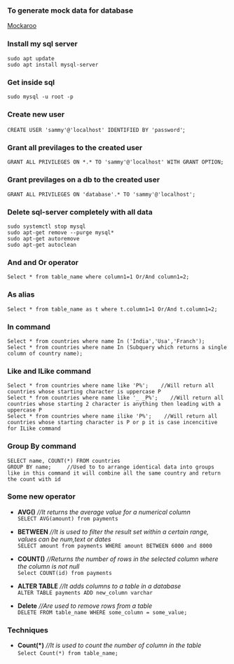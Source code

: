 ### To generate mock data for database
<a href="https://www.mockaroo.com/">Mockaroo</a>

### Install my sql server
```
sudo apt update
sudo apt install mysql-server
```

### Get inside sql
`sudo mysql -u root -p`

### Create new user
`CREATE USER 'sammy'@'localhost' IDENTIFIED BY 'password'`;

### Grant  all previlages to the created user
`GRANT ALL PRIVILEGES ON *.* TO 'sammy'@'localhost' WITH GRANT OPTION;`  

### Grant  previlages on a db to the created user
`GRANT ALL PRIVILEGES ON 'database'.* TO 'sammy'@'localhost';`  

### Delete sql-server completely with all data
```
sudo systemctl stop mysql   
sudo apt-get remove --purge mysql*   
sudo apt-get autoremove   
sudo apt-get autoclean
```


### And and Or operator
`Select * from table_name where column1=1 Or/And column1=2;`


### As alias 
`Select * from table_name as t where t.column1=1 Or/And t.column1=2;`

### In command 
```
Select * from countries where name In ('India','Usa','Franch');
Select * from countries where name In (Subquery which returns a single column of country name);
```

### Like and ILike command
```
Select * from countries where name like 'P%';    //Will return all countries whose starting character is uppercase P   
Select * from countries where name like '_ _P%';    //Will return all countries whose starting 2 character is anything then leading with a  uppercase P      
Select * from countries where name ilike 'P%';    //Will return all countries whose starting character is P or p it is case incencitive for ILike command  
```

### Group By command
```
SELECT name, COUNT(*) FROM countries
GROUP BY name;     //Used to to arrange identical data into groups like in this command it will combine all the same country and return the count with id
```


### Some new operator
* **AVG()**    *//It returns the average value for a numerical column*     
`SELECT AVG(amount) from payments`  
   
* **BETWEEN**     _//It is used to filter the result set within a certain range, values can be num,text or dates_   
`SELECT amount from payments WHERE amount BETWEEN 6000 and 8000`   
   
* **COUNT()**     *//Returns the number of rows in the selected column where the column is not null*   
`Select COUNT(id) from payments`   
   
* **ALTER TABLE**   *//It adds columns to a table in a database*   
`ALTER TABLE payments ADD new_column varchar`  
   
* **Delete**   *//Are used to remove rows from a table*   
`DELETE FROM table_name WHERE some_column = some_value;`   


### Techniques
* **Count(*)**  *//It is used to count the number of column in the table*   
`Select Count(*) from table_name;`   
